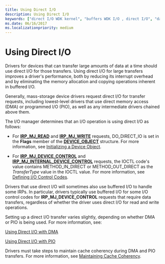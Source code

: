 ```yaml
---
title: Using Direct I/O
description: Using Direct I/O
keywords: ["direct I/O WDK kernel", "buffers WDK I/O , direct I/O", "data buffers WDK I/O , direct I/O", "I/O WDK kernel , direct I/O"]
ms.date: 06/16/2017
ms.localizationpriority: medium
---
```


# Using Direct I/O





Drivers for devices that can transfer large amounts of data at a time should use direct I/O for those transfers. Using direct I/O for large transfers improves a driver's performance, both by reducing its interrupt overhead and by eliminating the memory allocation and copying operations inherent in buffered I/O.

Generally, mass-storage device drivers request direct I/O for transfer requests, including lowest-level drivers that use direct memory access (DMA) or programmed I/O (PIO), as well as any intermediate drivers chained above them.

The I/O manager determines that an I/O operation is using direct I/O as follows:

-   For [**IRP\_MJ\_READ**](./irp-mj-read.md) and [**IRP\_MJ\_WRITE**](./irp-mj-write.md) requests, DO\_DIRECT\_IO is set in the **Flags** member of the [**DEVICE\_OBJECT**](/windows-hardware/drivers/ddi/wdm/ns-wdm-_device_object) structure. For more information, see [Initializing a Device Object](initializing-a-device-object.md).

-   For [**IRP\_MJ\_DEVICE\_CONTROL**](./irp-mj-device-control.md) and [**IRP\_MJ\_INTERNAL\_DEVICE\_CONTROL**](./irp-mj-internal-device-control.md) requests, the IOCTL code's value contains METHOD\_IN\_DIRECT or METHOD\_OUT\_DIRECT as the *TransferType* value in the IOCTL value. For more information, see [Defining I/O Control Codes](defining-i-o-control-codes.md).

Drivers that use direct I/O will sometimes also use buffered I/O to handle some IRPs. In particular, drivers typically use buffered I/O for some I/O control codes for **IRP\_MJ\_DEVICE\_CONTROL** requests that require data transfers, regardless of whether the driver uses direct I/O for read and write operations.

Setting up a direct I/O transfer varies slightly, depending on whether DMA or PIO is being used. For more information, see:

[Using Direct I/O with DMA](using-direct-i-o-with-dma.md)

[Using Direct I/O with PIO](using-direct-i-o-with-pio.md)

Drivers must take steps to maintain cache coherency during DMA and PIO transfers. For more information, see [Maintaining Cache Coherency](maintaining-cache-coherency.md).

 

